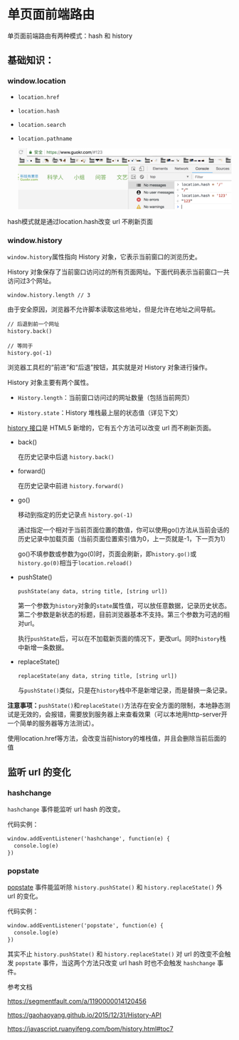 # 单页面前端路由

单页面前端路由有两种模式：hash 和 history

## 基础知识：

### window.location

- `location.href`

- `location.hash`

- `location.search`

- `location.pathname`

  ![WechatIMG58](./WechatIMG58.jpeg)

hash模式就是通过location.hash改变 url 不刷新页面



### window.history

`window.history`属性指向 History 对象，它表示当前窗口的浏览历史。

History 对象保存了当前窗口访问过的所有页面网址。下面代码表示当前窗口一共访问过3个网址。

```
window.history.length // 3
```

由于安全原因，浏览器不允许脚本读取这些地址，但是允许在地址之间导航。

```
// 后退到前一个网址
history.back()

// 等同于
history.go(-1)
```

浏览器工具栏的“前进”和“后退”按钮，其实就是对 History 对象进行操作。

History 对象主要有两个属性。

- `History.length`：当前窗口访问过的网址数量（包括当前网页）

- `History.state`：History 堆栈最上层的状态值（详见下文）

  

[history 接口](https://developer.mozilla.org/zh-CN/docs/Web/API/History)是 HTML5 新增的，它有五个方法可以改变 url 而不刷新页面。

* back()

  在历史记录中后退 `history.back()`  

* forward()

  在历史记录中前进 `history.forward()`

* go()

  移动到指定的历史记录点 `history.go(-1)`

  通过指定一个相对于当前页面位置的数值，你可以使用go()方法从当前会话的历史记录中加载页面（当前页面位置索引值为0，上一页就是-1，下一页为1）

  go()不填参数或参数为go(0)时，页面会刷新，即`history.go()`或`history.go(0)`相当于`location.reload()`

* pushState()

  `pushState(any data, string title, [string url])`

  第一个参数为`history`对象的`state`属性值，可以放任意数据，记录历史状态。第二个参数是新状态的标题，目前浏览器基本不支持。第三个参数为可选的相对url。

  执行`pushState`后，可以在不加载新页面的情况下，更改url。同时`history`栈中新增一条数据。

* replaceState()

  `replaceState(any data, string title, [string url])`

  与`pushState()`类似，只是在`history`栈中不是新增记录，而是替换一条记录。

  

**注意事项：**`pushState()`和`replaceState()`方法存在安全方面的限制，本地静态测试是无效的，会报错，需要放到服务器上来查看效果（可以本地用http-server开一个简单的服务器等方法测试）。



使用location.href等方法，会改变当前history的堆栈值，并且会删除当前后面的值



## 监听 url 的变化

### hashchange

`hashchange` 事件能监听 url hash 的改变。

代码实例：

```
window.addEventListener('hashchange', function(e) {
  console.log(e)
})
```



### popstate

[popstate](https://developer.mozilla.org/zh-CN/docs/Web/Events/popstate) 事件能监听除 `history.pushState()` 和 `history.replaceState()` 外 url 的变化。

代码实例：

```
window.addEventListener('popstate', function(e) {
  console.log(e)
})
```

其实不止 `history.pushState()` 和 `history.replaceState()` 对 url 的改变不会触发 `popstate` 事件，当这两个方法只改变 url hash 时也不会触发 `hashchange` 事件。



参考文档

https://segmentfault.com/a/1190000014120456

https://gaohaoyang.github.io/2015/12/31/History-API

https://javascript.ruanyifeng.com/bom/history.html#toc7